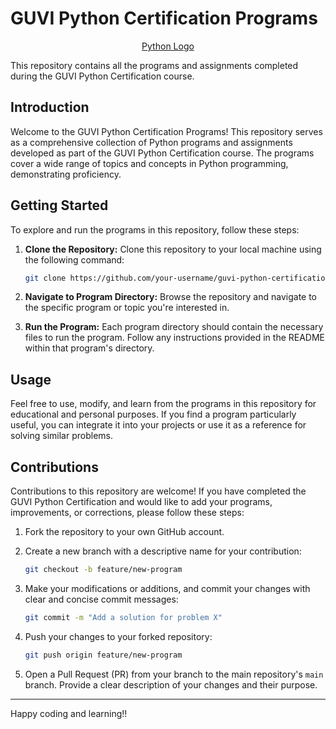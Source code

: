 # GUVI Python Certification Programs
<div align="center">

[Python Logo](https://www.python.org/static/community_logos/python-logo-generic.svg)

</div>
This repository contains all the programs and assignments completed during the GUVI Python Certification course.

## Introduction

Welcome to the GUVI Python Certification Programs! This repository serves as a comprehensive collection of Python programs and assignments developed as part of the GUVI Python Certification course. The programs cover a wide range of topics and concepts in Python programming, demonstrating proficiency.

## Getting Started

To explore and run the programs in this repository, follow these steps:

1. **Clone the Repository:** Clone this repository to your local machine using the following command:
   
   ```bash
   git clone https://github.com/your-username/guvi-python-certification.git
   ```

2. **Navigate to Program Directory:** Browse the repository and navigate to the specific program or topic you're interested in.

3. **Run the Program:** Each program directory should contain the necessary files to run the program. Follow any instructions provided in the README within that program's directory.

## Usage

Feel free to use, modify, and learn from the programs in this repository for educational and personal purposes. If you find a program particularly useful, you can integrate it into your projects or use it as a reference for solving similar problems.

## Contributions

Contributions to this repository are welcome! If you have completed the GUVI Python Certification and would like to add your programs, improvements, or corrections, please follow these steps:

1. Fork the repository to your own GitHub account.

2. Create a new branch with a descriptive name for your contribution:
   
   ```bash
   git checkout -b feature/new-program
   ```

3. Make your modifications or additions, and commit your changes with clear and concise commit messages:
   
   ```bash
   git commit -m "Add a solution for problem X"
   ```

4. Push your changes to your forked repository:
   
   ```bash
   git push origin feature/new-program
   ```

5. Open a Pull Request (PR) from your branch to the main repository's `main` branch. Provide a clear description of your changes and their purpose.

---

Happy coding and learning!!

